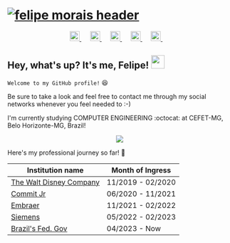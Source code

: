 # [![felipe morais header](https://raw.githubusercontent.com/Felipi12/Felipi12/master/github_capa.png)](https://www.linkedin.com/in/felipe-mlmorais/)


<p align='center'>
<a href="https://discordapp.com/users/615680306573475843/">
  <img alt="Felipe's Discord" width="22px" src="https://cdn.jsdelivr.net/npm/simple-icons@v3/icons/discord.svg" />
</a>&nbsp;&nbsp;&nbsp;&nbsp;   
<a href="https://t.me/Felipi12">
  <img alt="Felipe's Telegram" width="22px" src="https://cdn.jsdelivr.net/npm/simple-icons@v3/icons/telegram.svg" />
</a>&nbsp;&nbsp;&nbsp;&nbsp;   
<a href="https://www.linkedin.com/in/felipe-mlmorais/">
  <img alt="Felipe's LinkdeIN" width="22px" src="https://cdn.jsdelivr.net/npm/simple-icons@v3/icons/linkedin.svg" />
</a>&nbsp;&nbsp;&nbsp;&nbsp; 
<a href="https://www.instagram.com/felipe_lemos12/">
  <img alt="Felipe's Instagram" width="22px" src="https://cdn.jsdelivr.net/npm/simple-icons@v3/icons/instagram.svg" />
</a>&nbsp;&nbsp;&nbsp;&nbsp;
<a href="https://www.youtube.com/channel/UCljuJe9XEtQSUHenT38DIqA">
  <img alt="Felipe's YouTube" width="22px" src="https://cdn.jsdelivr.net/npm/simple-icons@v3/icons/youtube.svg" />
</a>&nbsp;&nbsp;&nbsp;&nbsp;
</p>


## Hey, what's up? It's me, Felipe! <img src="https://raw.githubusercontent.com/MartinHeinz/MartinHeinz/master/wave.gif" width="30px">

`Welcome to my GitHub profile!` :satisfied: 

Be sure to take a look and feel free to contact me through my social networks whenever you feel needed to :-)

I'm currently studying COMPUTER ENGINEERING :octocat: at CEFET-MG, Belo Horizonte-MG, Brazil!

<p align='center'>
<img src="https://github-readme-stats.vercel.app/api/top-langs/?username=Felipi12&layout=compact&title_color=ffffff&text_color=ffffff&icon_color=ffffffa&bg_color=00c55e" />
</p>

Here's my professional journey so far! :rocket: 

Institution name | Month of Ingress
------------ | -------------
<a href="https://thewaltdisneycompany.com/"> The Walt Disney Company</a> | 11/2019 - 02/2020
<a href="https://www.commitjr.com">Commit Jr</a> | 06/2020 - 11/2021
<a href="https:///www.embraer.com.br"> Embraer</a> | 11/2021 - 02/2022
<a href="https:///www.siemensenergy.com"> Siemens</a> | 05/2022 - 02/2023
<a href="https:///www.gov.br"> Brazil's Fed. Gov </a> | 04/2023 - Now

